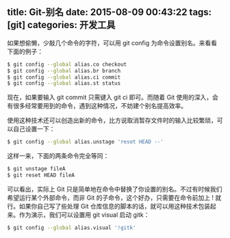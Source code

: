 title: Git-别名
date: 2015-08-09 00:43:22
tags: [git]
categories: 开发工具
---

<!-- more -->
如果想偷懒，少敲几个命令的字符，可以用 git config 为命令设置别名。来看看下面的例子：

```bash
$ git config --global alias.co checkout
$ git config --global alias.br branch
$ git config --global alias.ci commit
$ git config --global alias.st status
```

现在，如果要输入 git commit 只需键入 git ci 即可。而随着 Git 使用的深入，会有很多经常要用到的命令，遇到这种情况，不妨建个别名提高效率。

使用这种技术还可以创造出新的命令，比方说取消暂存文件时的输入比较繁琐，可以自己设置一下：

```bash
$ git config --global alias.unstage 'reset HEAD --'
```
这样一来，下面的两条命令完全等同：

```bash
$ git unstage fileA
$ git reset HEAD fileA
```

可以看出，实际上 Git 只是简单地在命令中替换了你设置的别名。不过有时候我们希望运行某个外部命令，而非 Git 的子命令，这个好办，只需要在命令前加上 ! 就行。如果你自己写了些处理 Git 仓库信息的脚本的话，就可以用这种技术包装起来。作为演示，我们可以设置用 git visual 启动 gitk：

```bash
$ git config --global alias.visual '!gitk'
```